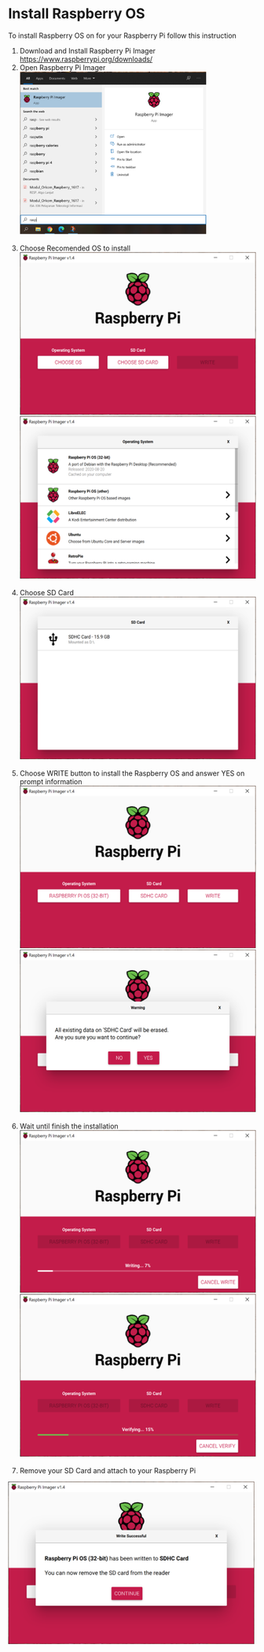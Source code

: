 # Install Raspberry OS
To install Raspberry OS on for your Raspberry Pi follow this instruction<br/>
1. Download and Install Raspberry Pi Imager https://www.raspberrypi.org/downloads/<br/>
2. Open Raspberry Pi Imager<br/>
<img src="https://github.com/NowDB/Raspberry-Pi-Tutorial/raw/main/install_1/1.PNG" height="330"><br/><br/>
3. Choose Recomended OS to install<br/>
<img src="https://github.com/NowDB/Raspberry-Pi-Tutorial/raw/main/install_1/2.PNG" height="330"><br/>
<img src="https://github.com/NowDB/Raspberry-Pi-Tutorial/raw/main/install_1/3.PNG" height="330"><br/><br/>
4. Choose SD Card
<img src="https://github.com/NowDB/Raspberry-Pi-Tutorial/raw/main/install_1/4.PNG" height="330"><br/><br/>
5. Choose WRITE button to install the Raspberry OS and answer YES on prompt information
<img src="https://github.com/NowDB/Raspberry-Pi-Tutorial/raw/main/install_1/5.PNG" height="330"><br/>
<img src="https://github.com/NowDB/Raspberry-Pi-Tutorial/raw/main/install_1/6.PNG" height="330"><br/><br/>
6. Wait until finish the installation
<img src="https://github.com/NowDB/Raspberry-Pi-Tutorial/raw/main/install_1/7.PNG" height="330"><br/>
<img src="https://github.com/NowDB/Raspberry-Pi-Tutorial/raw/main/install_1/8.PNG" height="330"><br/><br/>
7. Remove your SD Card and attach to your Raspberry Pi
<img src="https://github.com/NowDB/Raspberry-Pi-Tutorial/raw/main/install_1/9.PNG" height="330">
